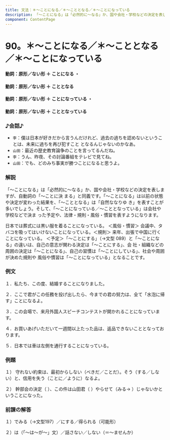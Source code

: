 ```yaml
---
title: 文法：＊～ことになる／＊～こととなる／＊～ことになっている
description: 「～ことになる」は「必然的に～なる」か、国や会社・学校などの決定を表しますが、自動詞の「～ことに決 まる」と同義です。「～ことになる」は以前の状態や決定が変わった結果を、「～こととなる」は「自然ななりゆ き」を表すことが多いでしょう。そして、「～ことになっている／～こととなっている」は会社や学校などで決ま った予定や、法律・規則・風俗・慣習を表すようになります。
component: ContentPage
---
```



# 90。＊～ことになる／＊～こととなる／＊～ことになっている
#### 動詞：原形／ない形 ＋ ことになる ・
#### 動詞：原形／ない形 ＋ こととなる
#### 動詞：原形／ない形 ＋ ことになっている ・
#### 動詞：原形／ない形 ＋ こととなっている
### ♪会話♪
- `李`：僕は日本が好きだから言うんだけれど、過去の過ちを認めないということは、未来に過ちを再び犯すこと となるんじゃないのかなあ。
- `山田`：最近の歴史教育論争のことを言ってるんだね。
- `李`：うん、昨夜、その討論番組をテレビで見てね。
- `山田`：でも、どのみち事実が勝つことになると思うよ。

### 解説
「～ことになる」は「必然的に～なる」か、国や会社・学校などの決定を表しますが、自動詞の「～ことに決 まる」と同義です。「～ことになる」は以前の状態や決定が変わった結果を、「～こととなる」は「自然ななりゆ き」を表すことが多いでしょう。そして、「～ことになっている／～こととなっている」は会社や学校などで決ま った予定や、法律・規則・風俗・慣習を表すようになります。

日本では葬式には黒い服を着ることになっている。 ＜風俗・慣習＞ 会議中、タバコを吸ってはいけないことになっている。＜規則＞ 来年、出張で中国に行くことになっている。 ＜予定＞「～ことにする」（→文型 089）と「～ことになる」の違いは、自己の意志が関わる決定は「～ことにする」、会 社・組織などの周囲の決定は「～ことになる」、自己の習慣は「～ことにしている」、社会や周囲が決めた規則や 風俗や慣習は「～ことになっている」となることです。

### 例文
１．私たち、この度、結婚することになりました。

２．ここで君がこの任務を投げ出したら、今までの君の努力は、全て「水泡に帰す」ことになるよ。

３．この会場で、来月外国人スピーチコンテストが開かれることになっています。

４．お買いあげいただいて一週間以上たった品は、返品できないこととなっております。

５．日本では車は左側を通行することになっている。
### 例題
１） 守れない約束は、最初からしない（べきだ／ことだ）。そう（する／しない）と、信用を失う（ことに／ように）なるよ。    

２） 幹部会の決定（ ）、この件は山田君（ ）やらせて（みる→ ）じゃないかということになった。
### 前課の解答
１）でみる（→文型197）／にする／得られる（可能形）

２）は（「～は～が～」文）／話さない／しない（＝～ませんか）
